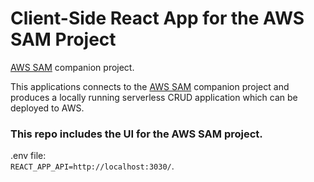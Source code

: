 # Client-Side React App for the AWS SAM Project
[AWS SAM](https://github.com/aaronwht/aws-sam) companion project.  

This applications connects to the [AWS SAM](https://github.com/aaronwht/aws-sam) companion project and produces a locally running serverless CRUD application which can be deployed to AWS.

### This repo includes the UI for the AWS SAM project.

.env file:  
`REACT_APP_API=http://localhost:3030/`.
